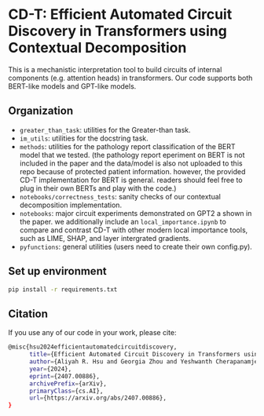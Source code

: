 # CD-T: Efficient Automated Circuit Discovery in Transformers using Contextual Decomposition
This is a mechanistic interpretation tool to build circuits of internal components (e.g. attention heads) in transformers. Our code supports both BERT-like models and GPT-like models.

## Organization
- `greater_than_task`: utilities for the Greater-than task.
- `im_utils`: utilities for the docstring task.
- `methods`: utilities for the pathology report classification of the BERT model that we tested. (the pathology report eperiment on BERT is not included in the paper and the data/model is also not uploaded to this repo because of protected patient information. however, the provided CD-T implementation for BERT is general. readers should feel free to plug in their own BERTs and play with the code.)
- `notebooks/correctness_tests`: sanity checks of our contextual decomposition implementation.
- `notebooks`: major circuit experiments demonstrated on GPT2 a shown in the paper. we additionally include an `local_importance.ipynb` to compare and contrast CD-T with other modern local importance tools, such as LIME, SHAP, and layer intergrated gradients.
- `pyfunctions`: general utilities (users need to create their own config.py).

## Set up environment
```bash
pip install -r requirements.txt
```

## Citation
If you use any of our code in your work, please cite:
```bash
@misc{hsu2024efficientautomatedcircuitdiscovery,
      title={Efficient Automated Circuit Discovery in Transformers using Contextual Decomposition}, 
      author={Aliyah R. Hsu and Georgia Zhou and Yeshwanth Cherapanamjeri and Yaxuan Huang and Anobel Y. Odisho and Peter R. Carroll and Bin Yu},
      year={2024},
      eprint={2407.00886},
      archivePrefix={arXiv},
      primaryClass={cs.AI},
      url={https://arxiv.org/abs/2407.00886}, 
}
```
